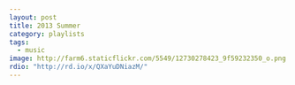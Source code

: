 ```yaml
---
layout: post
title: 2013 Summer
category: playlists
tags: 
  - music
image: http://farm6.staticflickr.com/5549/12730278423_9f59232350_o.png
rdio: "http://rd.io/x/QXaYuDNiazM/"
---
```

